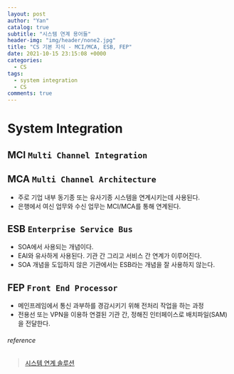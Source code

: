 ```yaml
---
layout: post
author: "Yan"
catalog: true
subtitle: "시스템 연계 용어들"
header-img: "img/header/none2.jpg"
title: "CS 기본 지식 - MCI/MCA, ESB, FEP"
date: 2021-10-15 23:15:08 +0000
categories:
  - CS
tags:
  - system integration
  - CS
comments: true
---
```


# System Integration

## MCI `Multi Channel Integration`

## MCA `Multi Channel Architecture`

- 주로 기업 내부 동기종 또는 유사기종 시스템을 연계시키는데 사용된다.
- 은행에서 여신 업무와 수신 업무는 MCI/MCA를 통해 연계된다.

## ESB `Enterprise Service Bus`

- SOA에서 사용되는 개념이다.
- EAI와 유사하게 사용된다. 기관 간 그리고 서비스 간 연계가 이루어진다.
- SOA 개념을 도입하지 않은 기관에서는 ESB라는 개념을 잘 사용하지 않는다.

## FEP `Front End Processor`

- 메인프레임에서 통신 과부하를 경감시키기 위해 전처리 작업을 하는 과정
- 전용선 또는 VPN을 이용하 연결된 기관 간, 정해진 인터페이스로 배치파일(SAM)을 전달한다.

###### reference

> [시스템 연계 솔루션](https://itwiki.kr/w/%EC%8B%9C%EC%8A%A4%ED%85%9C_%EC%97%B0%EA%B3%84_%EC%86%94%EB%A3%A8%EC%85%98)
